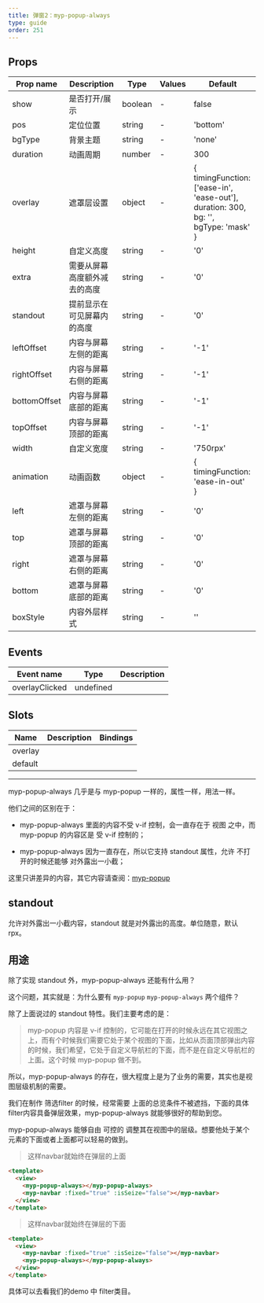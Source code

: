 ```yaml
---
title: 弹窗2：myp-popup-always
type: guide
order: 251
---
```


## Props

| Prop name    | Description                  | Type    | Values | Default                                                                                               |
| ------------ | ---------------------------- | ------- | ------ | ----------------------------------------------------------------------------------------------------- |
| show         | 是否打开/展示                | boolean | -      | false                                                                                                 |
| pos          | 定位位置                     | string  | -      | 'bottom'                                                                                              |
| bgType       | 背景主题                     | string  | -      | 'none'                                                                                                |
| duration     | 动画周期                     | number  | -      | 300                                                                                                   |
| overlay      | 遮罩层设置                   | object  | -      | {<br> timingFunction: ['ease-in', 'ease-out'],<br> duration: 300,<br> bg: '',<br> bgType: 'mask'<br>} |
| height       | 自定义高度                   | string  | -      | '0'                                                                                                   |
| extra        | 需要从屏幕高度额外减去的高度 | string  | -      | '0'                                                                                                   |
| standout     | 提前显示在可见屏幕内的高度   | string  | -      | '0'                                                                                                   |
| leftOffset   | 内容与屏幕左侧的距离         | string  | -      | '-1'                                                                                                  |
| rightOffset  | 内容与屏幕右侧的距离         | string  | -      | '-1'                                                                                                  |
| bottomOffset | 内容与屏幕底部的距离         | string  | -      | '-1'                                                                                                  |
| topOffset    | 内容与屏幕顶部的距离         | string  | -      | '-1'                                                                                                  |
| width        | 自定义宽度                   | string  | -      | '750rpx'                                                                                              |
| animation    | 动画函数                     | object  | -      | {<br> timingFunction: 'ease-in-out'<br>}                                                              |
| left         | 遮罩与屏幕左侧的距离         | string  | -      | '0'                                                                                                   |
| top          | 遮罩与屏幕顶部的距离         | string  | -      | '0'                                                                                                   |
| right        | 遮罩与屏幕右侧的距离         | string  | -      | '0'                                                                                                   |
| bottom       | 遮罩与屏幕底部的距离         | string  | -      | '0'                                                                                                   |
| boxStyle     | 内容外层样式                 | string  | -      | ''                                                                                                    |

## Events

| Event name     | Type      | Description |
| -------------- | --------- | ----------- |
| overlayClicked | undefined |

## Slots

| Name    | Description | Bindings |
| ------- | ----------- | -------- |
| overlay |             |          |
| default |             |          |

---

myp-popup-always 几乎是与 myp-popup 一样的，属性一样，用法一样。

他们之间的区别在于：

- myp-popup-always 里面的内容不受 v-if 控制，会一直存在于 视图 之中，而 myp-popup 的内容区是 受 v-if 控制的；

- myp-popup-always 因为一直存在，所以它支持 standout 属性，允许 不打开的时候还能够 对外露出一小截；

这里只讲差异的内容，其它内容请查阅：[myp-popup](/doc/guide/myp-popup.html)

## standout

允许对外露出一小截内容，standout 就是对外露出的高度。单位随意，默认 rpx。

## 用途

除了实现 standout 外，myp-popup-always 还能有什么用？

这个问题，其实就是：为什么要有 `myp-popup` `myp-popup-always` 两个组件？

除了上面说过的 standout 特性。我们主要考虑的是：

> myp-popup 内容是 v-if 控制的，它可能在打开的时候永远在其它视图之上，而有个时候我们需要它处于某个视图的下面，比如从页面顶部弹出内容的时候，我们希望，它处于自定义导航栏的下面，而不是在自定义导航栏的上面。这个时候 myp-popup 做不到。

所以，myp-popup-always 的存在，很大程度上是为了业务的需要，其实也是视图层级机制的需要。

我们在制作 筛选filter 的时候，经常需要 上面的总览条件不被遮挡，下面的具体filter内容具备弹层效果，myp-popup-always 就能够很好的帮助到您。

myp-popup-always 能够自由 可控的 调整其在视图中的层级。想要他处于某个元素的下面或者上面都可以轻易的做到。

> 这样navbar就始终在弹层的上面

```html
<template>
  <view>
    <myp-popup-always></myp-popup-always>
    <myp-navbar :fixed="true" :isSeize="false"></myp-navbar>
  </view>
</template>
```

> 这样navbar就始终在弹层的下面

```html
<template>
  <view>
    <myp-navbar :fixed="true" :isSeize="false"></myp-navbar>
    <myp-popup-always></myp-popup-always>
  </view>
</template>
```

具体可以去看我们的demo 中 filter类目。

